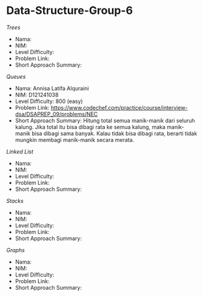 # Data-Structure-Group-6

*Trees*
- Nama:
- NIM:
- Level Difficulty: 
- Problem Link:
- Short Approach Summary:
  
*Queues*
- Nama: Annisa Latifa Alquraini
- NIM: D121241038
- Level Difficulty: 800 (easy)
- Problem Link: https://www.codechef.com/practice/course/interview-dsa/DSAPREP_09/problems/NEC
- Short Approach Summary: Hitung total semua manik-manik dari seluruh kalung. Jika total itu bisa dibagi rata ke semua kalung, maka manik-manik bisa dibagi sama banyak. Kalau tidak bisa dibagi rata, berarti tidak mungkin membagi manik-manik secara merata.
  
*Linked List*
- Nama:
- NIM:
- Level Difficulty: 
- Problem Link:
- Short Approach Summary:
  
*Stacks*
- Nama:
- NIM:
- Level Difficulty: 
- Problem Link:
- Short Approach Summary:
  
*Graphs*
- Nama:
- NIM:
- Level Difficulty: 
- Problem Link:
- Short Approach Summary:
